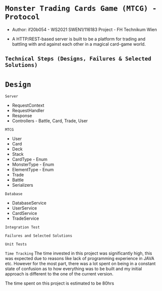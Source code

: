 # `Monster Trading Cards Game (MTCG) - Protocol`

- Author: if20b054 - WS2021 SWEN1/116183 Project  - FH Technikum Wien

- A HTTP/REST-based server is built to be a platform for trading and battling with and
  against each other in a magical card-game world. 

## `Technical Steps (Designs, Failures & Selected Solutions)`

# `Design`

`Server` 
- RequestContext
- RequestHandler
- Response
- Controllers - Battle, Card, Trade, User

`MTCG`
- User
- Card
- Deck
- Stack
- CardType - Enum
- MonsterType - Enum
- ElementType - Enum
- Trade
- Battle
- Serializers

`Database`
- DatabaseService
- UserService
- CardService
- TradeService

`Integration Test`

`Failures and Selected Solutions`

`Unit Tests`

`Time Tracking`
The time invested in this project was significantly high, this was expected due to reasons like lack of programming experience in JAVA etc. 
However for the most part, there was a lot spent on being in a constant state of confusion as to how everything was to be built and my initial approach 
is different to the one of the current version.

The time spent on this project is estimated to be 80hrs 